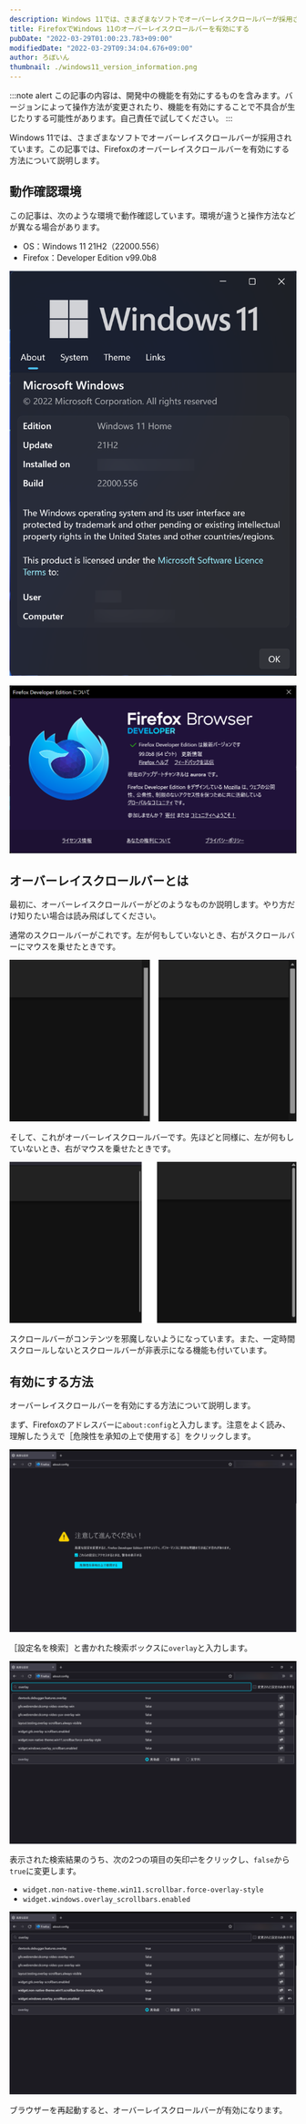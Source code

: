 ```yaml
---
description: Windows 11では、さまざまなソフトでオーバーレイスクロールバーが採用されています。Firefoxのオーバーレイスクロールバーを有効にする方法について説明します。
title: FirefoxでWindows 11のオーバーレイスクロールバーを有効にする
pubDate: "2022-03-29T01:00:23.783+09:00"
modifiedDate: "2022-03-29T09:34:04.676+09:00"
author: ろぼいん
thumbnail: ./windows11_version_information.png
---
```


:::note alert
この記事の内容は、開発中の機能を有効にするものを含みます。バージョンによって操作方法が変更されたり、機能を有効にすることで不具合が生じたりする可能性があります。自己責任で試してください。
:::

Windows 11では、さまざまなソフトでオーバーレイスクロールバーが採用されています。この記事では、Firefoxのオーバーレイスクロールバーを有効にする方法について説明します。

## 動作確認環境

この記事は、次のような環境で動作確認しています。環境が違うと操作方法などが異なる場合があります。

- OS：Windows 11 21H2（22000.556）
- Firefox：Developer Edition v99.0b8

![Windows 11 21H2](./windows11_version_information.png)

![Firefox v99.0b8](./firefox99_information.png)

## オーバーレイスクロールバーとは

最初に、オーバーレイスクロールバーがどのようなものか説明します。やり方だけ知りたい場合は読み飛ばしてください。

通常のスクロールバーがこれです。左が何もしていないとき、右がスクロールバーにマウスを乗せたときです。

![通常のスクロールバー](./normal_scrollbar.png)

そして、これがオーバーレイスクロールバーです。先ほどと同様に、左が何もしていないとき、右がマウスを乗せたときです。

![オーバーレイスクロールバー](./overlay_scrollbar.png)

スクロールバーがコンテンツを邪魔しないようになっています。また、一定時間スクロールしないとスクロールバーが非表示になる機能も付いています。

## 有効にする方法

オーバーレイスクロールバーを有効にする方法について説明します。

まず、Firefoxのアドレスバーに``about:config``と入力します。注意をよく読み、理解したうえで［危険性を承知の上で使用する］をクリックします。

![注意書き](./about_config.png)

［設定名を検索］と書かれた検索ボックスに``overlay``と入力します。

![overlayの検索結果](./about_config_search_result.png)

表示された検索結果のうち、次の2つの項目の矢印⇌をクリックし、``false``から``true``に変更します。

- ``widget.non-native-theme.win11.scrollbar.force-overlay-style``
- ``widget.windows.overlay_scrollbars.enabled``

![falseからtrueに変更したようす](./overlay_true.png)

ブラウザーを再起動すると、オーバーレイスクロールバーが有効になります。

